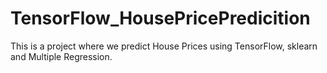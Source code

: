 # TensorFlow_HousePricePredicition
This is a project where we predict House Prices using TensorFlow, sklearn and Multiple Regression.
